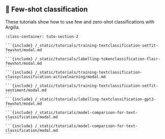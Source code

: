 ## 🔫 Few-shot classification

These tutorials show how to use few and zero-shot classifications with Argilla.
````{grid} 1 1 2 2
:class-container: tuto-section-2

```{include} /_static/tutorials/training-textclassification-setfit-fewshot/modal.md
```
```{include} /_static/tutorials/labelling-tokenclassification-flair-fewshot/modal.md
```
```{include} /_static/tutorials/training-textclassification-classyclassification-activelearning/modal.md
```
```{include} /_static/tutorials/training-textclassification-setfit-sentiment/modal.md
```
```{include} /_static/tutorials/labelling-textclassification-gpt3-fewshot/modal.md
```
```{include} /_static/tutorials/model-comparison-for-text-classification/modal.md
```
```{include} /_static/tutorials/model-comparison-for-text-classification/modal.md
```
````